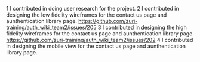1 I contributed in doing user research for the project.
2 I contributed in designing the low fidelity wireframes for the contact us page and aunthentication library page.    https://github.com/zuri-training/auth_wiki_team2/issues/205
3 I contributed in designing the high fidelity wireframes for the contact us page and aunthentication library page.   https://github.com/zuri-training/auth_wiki_team2/issues/202
4 I contributed in designing the mobile view for the contact us page and aunthentication library page.